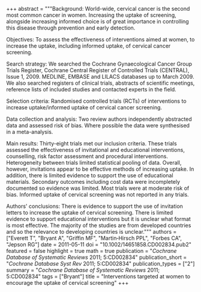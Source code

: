 +++
abstract = """Background: World-wide, cervical cancer is the second most common cancer in women. Increasing the uptake of screening, alongside increasing informed choice is of great importance in controlling this disease through prevention and early detection.

Objectives: To assess the effectiveness of interventions aimed at women, to increase the uptake, including informed uptake, of cervical cancer screening.

Search strategy: We searched the Cochrane Gynaecological Cancer Group Trials Register, Cochrane Central Register of Controlled Trials (CENTRAL), Issue 1, 2009. MEDLINE, EMBASE and LILACS databases up to March 2009. We also searched registers of clinical trials, abstracts of scientific meetings, reference lists of included studies and contacted experts in the field.

Selection criteria: Randomised controlled trials (RCTs) of interventions to increase uptake/informed uptake of cervical cancer screening.

Data collection and analysis: Two review authors independently abstracted data and assessed risk of bias. Where possible the data were synthesised in a meta-analysis.

Main results: Thirty-eight trials met our inclusion criteria. These trials assessed the effectiveness of invitational and educational interventions, counselling, risk factor assessment and procedural interventions. Heterogeneity between trials limited statistical pooling of data. Overall, however, invitations appear to be effective methods of increasing uptake. In addition, there is limited evidence to support the use of educational materials. Secondary outcomes including cost data were incompletely documented so evidence was limited. Most trials were at moderate risk of bias. Informed uptake of cervical screening was not reported in any trials.

Authors' conclusions: There is evidence to support the use of invitation letters to increase the uptake of cervical screening. There is limited evidence to support educational interventions but it is unclear what format is most effective. The majority of the studies are from developed countries and so the relevance to developing countries is unclear."""
authors = ["Everett T", "Bryant A", "Griffin MF", "Martin‐Hirsch PPL", "Forbes CA", "Jepson RG"]
date = 2011-05-11
doi = "10.1002/14651858.CD002834.pub2"
featured = false
highlight = true
math = true
publication = "*Cochrane Database of Systematic Reviews* 2011; 5:CD002834"
publication_short = "*Cochrane Database Syst Rev* 2011; 5:CD002834"
publication_types = ["2"]
summary = "*Cochrane Database of Systematic Reviews* 2011; 5:CD002834"
tags = ["Bryant"]
title = "Interventions targeted at women to encourage the uptake of cervical screening"
+++
